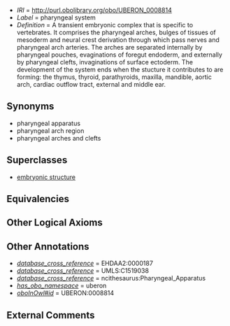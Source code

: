  * *IRI* = http://purl.obolibrary.org/obo/UBERON_0008814
 * *Label* = pharyngeal system
 * *Definition* = A transient embryonic complex that is specific to vertebrates. It comprises the pharyngeal arches, bulges of tissues of mesoderm and neural crest derivation through which pass nerves and pharyngeal arch arteries. The arches are separated internally by pharyngeal pouches, evaginations of foregut endoderm, and externally by pharyngeal clefts, invaginations of surface ectoderm. The development of the system ends when the stucture it contributes to are forming: the thymus, thyroid, parathyroids, maxilla, mandible, aortic arch, cardiac outflow tract, external and middle ear.

## Synonyms

 * pharyngeal apparatus
 * pharyngeal arch region
 * pharyngeal arches and clefts

## Superclasses

 * [embryonic structure](../../UBERON/50/UBERON_0002050.md)

## Equivalencies


## Other Logical Axioms


## Other Annotations

 * *[database_cross_reference](../../ef/oboInOwl#hasDbXref.md)* = EHDAA2:0000187
 * *[database_cross_reference](../../ef/oboInOwl#hasDbXref.md)* = UMLS:C1519038
 * *[database_cross_reference](../../ef/oboInOwl#hasDbXref.md)* = ncithesaurus:Pharyngeal_Apparatus
 * *[has_obo_namespace](../../ce/oboInOwl#hasOBONamespace.md)* = uberon
 * *[oboInOwl#id](../../id/oboInOwl#id.md)* = UBERON:0008814

## External Comments

